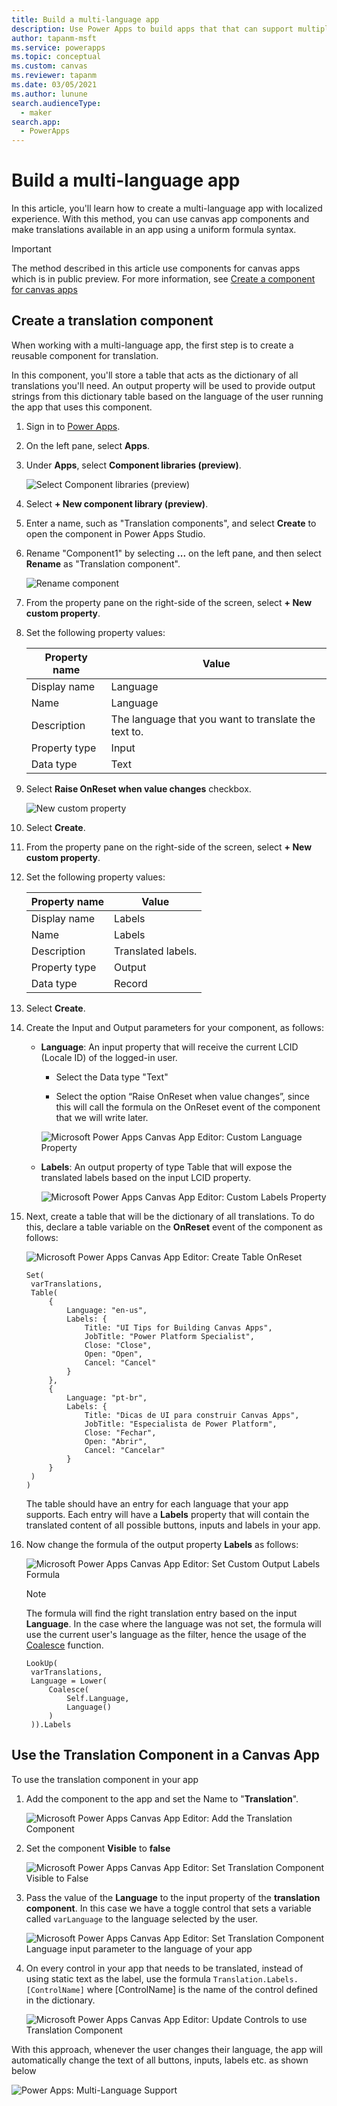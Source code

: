 ```yaml
---
title: Build a multi-language app
description: Use Power Apps to build apps that that can support multiple languages.
author: tapanm-msft
ms.service: powerapps
ms.topic: conceptual
ms.custom: canvas
ms.reviewer: tapanm
ms.date: 03/05/2021
ms.author: lunune
search.audienceType: 
  - maker
search.app: 
  - PowerApps
---
```


# Build a multi-language app

In this article, you'll learn how to create a multi-language app with localized experience. With this method, you can use canvas app components and make translations available in an app using a uniform formula syntax.

> [!IMPORTANT]
> The method described in this article use components for canvas apps which is in public preview. For more information, see [Create a component for canvas apps](create-component.md)

## Create a translation component

When working with a multi-language app, the first step is to create a reusable component for translation.

In this component, you'll store a table that acts as the dictionary of all translations you'll need. An output property will be used to provide output strings from this dictionary table based on the language of the user running the app that uses this component.

1. Sign in to [Power Apps](https://make.powerapps.com).

1. On the left pane, select **Apps**.

1. Under **Apps**, select **Component libraries (preview)**.

    ![Select Component libraries (preview)](media/multi-language-apps/apps-component-libraries.png "Select Component libraries (preview)")

1. Select **+ New component library (preview)**.

1. Enter a name, such as "Translation components", and select **Create** to open the component in Power Apps Studio.

1. Rename "Component1" by selecting **...** on the left pane, and then select **Rename** as "Translation component".

   ![Rename component](media/multi-language-apps/rename-component.png "Rename component")

1. From the property pane on the right-side of the screen, select **+ New custom property**.

1. Set the following property values:

    | Property name | Value |
    | - | - |
    | Display name | Language |
    | Name | Language |
    | Description | The language that you want to translate the text to. |
    | Property type | Input |
    | Data type | Text |

1. Select **Raise OnReset when value changes** checkbox.

    ![New custom property](media/multi-language-apps/new-custom-property.png "New custom property")

1. Select **Create**.

1. From the property pane on the right-side of the screen, select **+ New custom property**.

1. Set the following property values:

    | Property name | Value |
    | - | - |
    | Display name | Labels |
    | Name | Labels |
    | Description | Translated labels. |
    | Property type | Output |
    | Data type | Record |



1. Select **Create**.

1. Create the Input and Output parameters for your component, as follows: 

   - **Language**: An input property that will receive the current LCID (Locale ID) of the logged-in user. 
   
      - Select the Data type "Text"

      - Select the option “Raise OnReset when value changes”, since this will call the formula on the OnReset event of the component that we will write later.

      ![Microsoft Power Apps Canvas App Editor: Custom Language Property](media/multi-language-apps/image-20210304105245593.png)
   
   - **Labels**: An output property of type Table that will expose the translated labels based on the input LCID property.

      ![Microsoft Power Apps Canvas App Editor: Custom Labels Property](media/multi-language-apps/image-20210304105449314.png)

1. Next, create a table that will be the dictionary of all translations. To do this, declare a table variable on the **OnReset** event of the component as follows:

   ![Microsoft Power Apps Canvas App Editor: Create Table OnReset](media/multi-language-apps/image-20210304131142608.png)

   ```
   Set(
    varTranslations,
    Table(
        {
            Language: "en-us",
            Labels: {
                Title: "UI Tips for Building Canvas Apps",
                JobTitle: "Power Platform Specialist",
                Close: "Close",
                Open: "Open",
                Cancel: "Cancel"
            }
        },
        {
            Language: "pt-br",
            Labels: {
                Title: "Dicas de UI para construir Canvas Apps",
                JobTitle: "Especialista de Power Platform",
                Close: "Fechar",
                Open: "Abrir",
                Cancel: "Cancelar"
            }
        }
    )
   )
   ```

   The table should have an entry for each language that your app supports. Each entry will have a **Labels** property that will contain the translated content of all possible buttons, inputs and labels in your app.

1. Now change the formula of the output property **Labels** as follows:

   ![Microsoft Power Apps Canvas App Editor: Set Custom Output Labels Formula](media/multi-language-apps/image-20210304132515675.png)

   > [!NOTE] 
   > The formula will find the right translation entry based on the input **Language**. In the case where the language was not set, the formula will use the current user's language as the filter, hence the usage of the [Coalesce](https://docs.microsoft.com/powerapps/maker/canvas-apps/functions/function-isblank-isempty) function.

   ```
   LookUp(
    varTranslations,
    Language = Lower(
        Coalesce(
            Self.Language,
            Language()
        )
    )).Labels
    ```

## Use the Translation Component in a Canvas App

To use the translation component in your app

1. Add the component to the app and set the Name to "**Translation**".

   ![Microsoft Power Apps Canvas App Editor: Add the Translation Component](media/multi-language-apps/image-20210305114727047.png)

1. Set the component **Visible** to **false**
   
   ![Microsoft Power Apps Canvas App Editor: Set Translation Component Visible to False](media/multi-language-apps/image-20210304135035793.png)
1. Pass the value of the **Language** to the input property of the **translation component**. In this case we have a toggle control that sets a variable called `varLanguage` to the language selected by the user.

   ![Microsoft Power Apps Canvas App Editor: Set Translation Component Language input parameter to the language of your app](media/multi-language-apps/image-20210304135729817.png)

1. On every control in your app that needs to be translated, instead of using static text as the label, use the formula `Translation.Labels.[ControlName]` where [ControlName] is the name of the control defined in the dictionary.

   ![Microsoft Power Apps Canvas App Editor: Update Controls to use Translation Component](media/multi-language-apps/image-20210304170138224.png)

With this approach, whenever the user changes their language, the app will automatically change the text of all buttons, inputs, labels etc. as shown below

![Power Apps: Multi-Language Support](media/multi-language-apps/multi-langugage.gif)